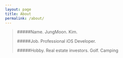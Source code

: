```yaml
---
layout: page
title: About
permalink: /about/
---
```

>
>#####Name.
> JungMoon. Kim.
>
>#####Job.
> Professional iOS Developer.
>
>#####Hobby.
> Real estate investors.
> Golf.
> Camping
>
